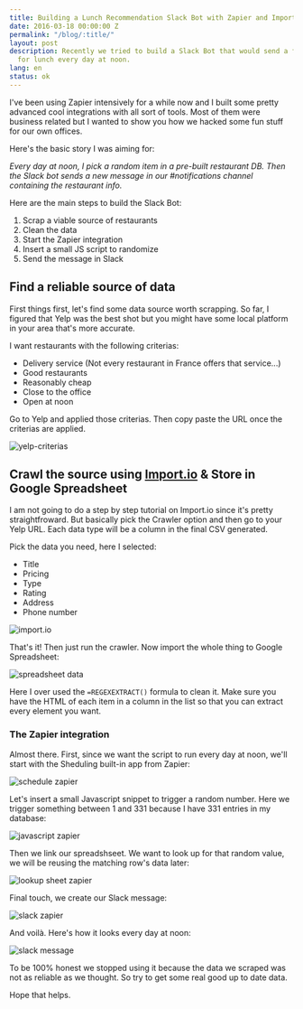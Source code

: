 ```yaml
---
title: Building a Lunch Recommendation Slack Bot with Zapier and Import.io
date: 2016-03-18 00:00:00 Z
permalink: "/blog/:title/"
layout: post
description: Recently we tried to build a Slack Bot that would send a food suggestion
  for lunch every day at noon.
lang: en
status: ok
---
```


I've been using Zapier intensively for a while now and I built some pretty advanced cool integrations with all sort of tools. Most of them were business related but I wanted to show you how we hacked some fun stuff for our own offices.

Here's the basic story I was aiming for:

_Every day at noon, I pick a random item in a pre-built restaurant DB. Then the Slack bot sends a new message in our #notifications channel containing the restaurant info._

Here are the main steps to build the Slack Bot:

1. Scrap a viable source of restaurants
2. Clean the data
3. Start the Zapier integration 
4. Insert a small JS script to randomize
5. Send the message in Slack

## Find a reliable source of data

First things first, let's find some data source worth scrapping. So far, I figured that Yelp was the best shot but you might have some local platform in your area that's more accurate.

I want restaurants with the following criterias:

- Delivery service (Not every restaurant in France offers that service...)
- Good restaurants
- Reasonably cheap
- Close to the office
- Open at noon

Go to Yelp and applied those criterias. Then copy paste the URL once the criterias are applied.

![yelp-criterias](/img/yelp.png "yelp screenshot")

## Crawl the source using [Import.io](http://import.io) & Store in Google Spreadsheet

I am not going to do a step by step tutorial on Import.io since it's pretty straightfroward. But basically pick the Crawler option and then go to your Yelp URL. Each data type will be a column in the final CSV generated.

Pick the data you need, here I selected:

- Title
- Pricing
- Type
- Rating
- Address
- Phone number

![import.io](/img/importio.png "import.io screenshot")

That's it! Then just run the crawler. Now import the whole thing to Google Spreadsheet:

![spreadsheet data](/img/sheet.png "spreadsheet data")

Here I over used the `=REGEXEXTRACT()` formula to clean it. Make sure you have the HTML of each item in a column in the list so that you can extract every element you want.

### The Zapier integration

Almost there. First, since we want the script to run every day at noon, we'll start with the Sheduling built-in app from Zapier:

![schedule zapier](/img/schedule.png "schedule zapier")

Let's insert a small Javascript snippet to trigger a random number. Here we trigger something between 1 and 331 because I have 331 entries in my database:

![javascript zapier](/img/zapier-js.png "javascript zapier")

Then we link our spreadshseet. We want to look up for that random value, we will be reusing the matching row's data later:

![lookup sheet zapier](/img/zapier-lookup-sheet.png "lookup sheet zapier")

Final touch, we create our Slack message:

![slack zapier](/img/slack-zapier.png "slack zapier")

And voilà. Here's how it looks every day at noon:

![slack message](/img/slack-msg.png "slack message")

To be 100% honest we stopped using it because the data we scraped was not as reliable as we thought. So try to get some real good up to date data. 

Hope that helps.

 

